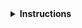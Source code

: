 <details>
<summary><strong>Instructions</strong></summary>

Thanks for contributing! :heart:

If this issue is about a specific episode within a lesson, please provide its link or filename.

Keep in mind that **lesson maintainers are volunteers** and it may take them some time to
respond to your contribution. Although not all contributions can be incorporated into the lesson
materials, we appreciate your time and effort to improve the curriculum. If you have any questions
about the lesson maintenance process or would like to volunteer your time as a contribution
reviewer, please contact The Carpentries Team at team@carpentries.org.

You may delete these instructions from your comment.

\- The Carpentries
</details>
